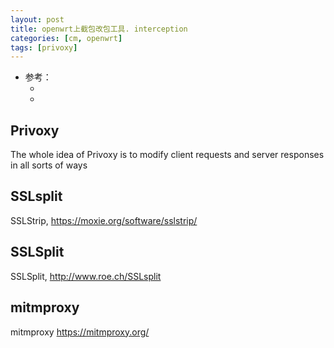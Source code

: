 ```yaml
---
layout: post
title: openwrt上截包改包工具. interception
categories: [cm, openwrt]
tags: [privoxy]
---
```


* 参考： 
  * []()
  * []()




## Privoxy

The whole idea of Privoxy is to modify client requests and server responses in all sorts of ways



## SSLsplit

SSLStrip,  <https://moxie.org/software/sslstrip/>



## SSLSplit

SSLSplit,  <http://www.roe.ch/SSLsplit>

## mitmproxy

mitmproxy  <https://mitmproxy.org/>



